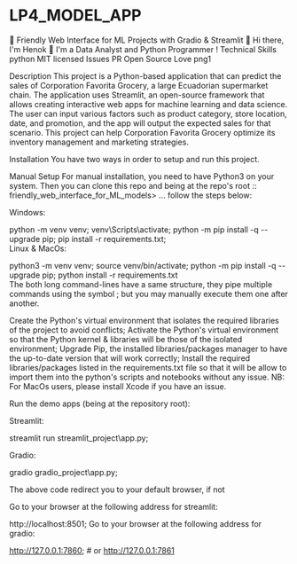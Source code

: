 # LP4_MODEL_APP
🚀 Friendly Web Interface for ML Projects with Gradio &amp; Streamlit 🚀
Hi there, I'm Henok 👋
I'm a Data Analyst and Python Programmer !
Technical Skills
python MIT licensed Issues PR Open Source Love png1

Description
This project is a Python-based application that can predict the sales of Corporation Favorita Grocery, a large Ecuadorian supermarket chain. The application uses Streamlit, an open-source framework that allows creating interactive web apps for machine learning and data science. The user can input various factors such as product category, store location, date, and promotion, and the app will output the expected sales for that scenario. This project can help Corporation Favorita Grocery optimize its inventory management and marketing strategies.

Installation
You have two ways in order to setup and run this project.

Manual Setup
For manual installation, you need to have Python3 on your system. Then you can clone this repo and being at the repo's root :: friendly_web_interface_for_ML_models> ... follow the steps below:

Windows:

  python -m venv venv;
  venv\Scripts\activate;
  python -m pip install -q --upgrade pip;
  pip install -r requirements.txt;  
Linux & MacOs:

  python3 -m venv venv;
  source venv/bin/activate;
  python -m pip install -q --upgrade pip;
  python install -r requirements.txt  
The both long command-lines have a same structure, they pipe multiple commands using the symbol ; but you may manually execute them one after another.

Create the Python's virtual environment that isolates the required libraries of the project to avoid conflicts;
Activate the Python's virtual environment so that the Python kernel & libraries will be those of the isolated environment;
Upgrade Pip, the installed libraries/packages manager to have the up-to-date version that will work correctly;
Install the required libraries/packages listed in the requirements.txt file so that it will be allow to import them into the python's scripts and notebooks without any issue.
NB: For MacOs users, please install Xcode if you have an issue.

Run the demo apps (being at the repository root):

Streamlit:

streamlit run streamlit_project\app.py;

Gradio:

gradio gradio_project\app.py;

The above code redirect you to your default browser, if not

Go to your browser at the following address for streamlit:

http://localhost:8501;
Go to your browser at the following address for gradio:

  http://127.0.0.1:7860; # or
  http://127.0.0.1:7861
